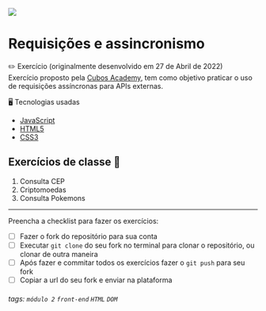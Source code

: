 ![](https://i.imgur.com/xG74tOh.png)

# Requisições e assincronismo

:pencil2: Exercício (originalmente desenvolvido em 27 de Abril de 2022) <br>
Exercício proposto pela [Cubos Academy](https://cubos.academy/sucesso), tem como objetivo praticar o uso de requisições assíncronas para APIs externas.

:desktop_computer: Tecnologias usadas
- [JavaScript](https://developer.mozilla.org/pt-BR/docs/Web/JavaScript)
- [HTML5](https://developer.mozilla.org/pt-BR/docs/Web/HTML)
- [CSS3](https://developer.mozilla.org/pt-BR/docs/Web/CSS)

## Exercícios de classe 🏫
1. Consulta CEP
2. Criptomoedas
3. Consulta Pokemons

---

Preencha a checklist para fazer os exercícios:

-   [ ] Fazer o fork do repositório para sua conta
-   [ ] Executar `git clone` do seu fork no terminal para clonar o repositório, ou clonar de outra maneira
-   [ ] Após fazer e commitar todos os exercícios fazer o `git push` para seu fork
-   [ ] Copiar a url do seu fork e enviar na plataforma

###### tags: `módulo 2` `front-end` `HTML` `DOM`

